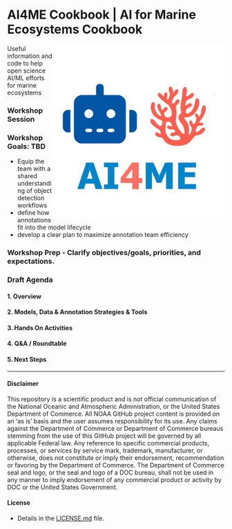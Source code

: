 # AI4ME Cookbook | AI for Marine Ecosystems Cookbook
<img src="./docs/images/logo3.png" align="right" alt="logo" width="400"/>

Useful information and code to help open science AI/ML efforts for marine ecosystems

### Workshop Session
### Workshop Goals: TBD
- Equip the team with a shared understanding of object detection workflows
- define how annotations fit into the model lifecycle
- develop a clear plan to maximize annotation team efficiency

### Workshop Prep -  Clarify objectives/goals, priorities, and expectations.


### Draft Agenda

#### 1. Overview

#### 2. Models, Data & Annotation Strategies & Tools

#### 3. Hands On Activities 

#### 4. Q&A / Roundtable
 
#### 5. Next Steps

----------
#### Disclaimer
This repository is a scientific product and is not official communication of the National Oceanic and Atmospheric Administration, or the United States Department of Commerce. All NOAA GitHub project content is provided on an ‘as is’ basis and the user assumes responsibility for its use. Any claims against the Department of Commerce or Department of Commerce bureaus stemming from the use of this GitHub project will be governed by all applicable Federal law. Any reference to specific commercial products, processes, or services by service mark, trademark, manufacturer, or otherwise, does not constitute or imply their endorsement, recommendation or favoring by the Department of Commerce. The Department of Commerce seal and logo, or the seal and logo of a DOC bureau, shall not be used in any manner to imply endorsement of any commercial product or activity by DOC or the United States Government.

#### License
- Details in the [LICENSE.md](./LICENSE.md) file.
